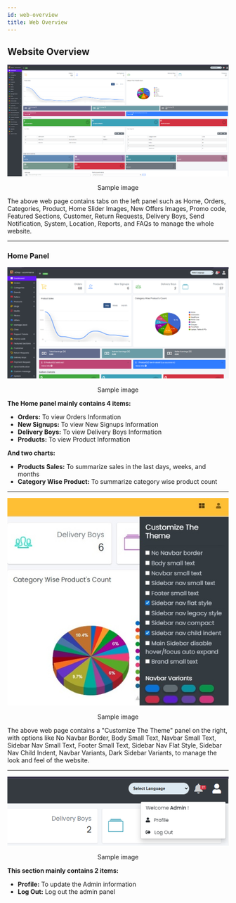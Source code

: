 ```yaml
---
id: web-overview
title: Web Overview
---
```


## Website Overview

![Sample image](../../../static/backend/img/overview.png)
<p align="center">Sample image</p>

<span class="text-danger">The above web page contains tabs on the left panel such as Home, Orders, Categories, Product, Home Slider Images, New Offers Images, Promo code, Featured Sections, Customer, Return Requests, Delivery Boys, Send Notification, System, Location, Reports, and FAQs to manage the whole website.</span>

---

### Home Panel

![Sample image](../../../static/backend/img/home_page.png)
<p align="center">Sample image</p>

**The Home panel mainly contains 4 items:**

- **Orders:** <span class="text-danger">To view Orders Information</span>
- **New Signups:** <span class="text-danger">To view New Signups Information</span>
- **Delivery Boys:** <span class="text-danger">To view Delivery Boys Information</span>
- **Products:** <span class="text-danger">To view Product Information</span>

**And two charts:**

- **Products Sales:** <span class="text-danger">To summarize sales in the last days, weeks, and months</span>
- **Category Wise Product:** <span class="text-danger">To summarize category wise product count</span>

---

![Sample image](../../../static/backend/img/theme.jpg)
<p align="center">Sample image</p>

<span class="text-danger">The above web page contains a "Customize The Theme" panel on the right, with options like No Navbar Border, Body Small Text, Navbar Small Text, Sidebar Nav Small Text, Footer Small Text, Sidebar Nav Flat Style, Sidebar Nav Child Indent, Navbar Variants, Dark Sidebar Variants, to manage the look and feel of the website.</span>

---

![Sample image](../../../static/backend/img/header-users.png)
<p align="center">Sample image</p>

**This section mainly contains 2 items:**

- **Profile:** <span class="text-danger">To update the Admin information</span>
- **Log Out:** <span class="text-danger">Log out the admin panel</span>